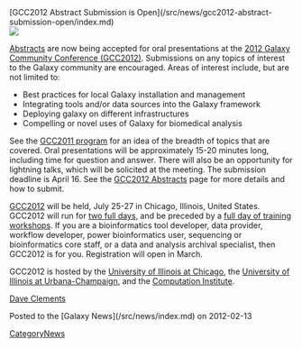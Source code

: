 <div class='newsItemHeader'>[GCC2012 Abstract Submission is Open](/src/news/gcc2012-abstract-submission-open/index.md)</div>

<div class='right'><a href='/src/events/gcc2012/abstracts/index.md'><img src="/src/events/gcc2012/GCC2012Logo200.png" /></a></div>

[Abstracts](/src/events/gcc2012/abstracts/index.md) are now being accepted for oral presentations at the [2012 Galaxy Community Conference (GCC2012)](/src/events/gcc2012/index.md).  Submissions on any topics of interest to the Galaxy community are encouraged. Areas of interest include, but are not limited to:

* Best practices for local Galaxy installation and management
* Integrating tools and/or data sources into the Galaxy framework
* Deploying galaxy on different infrastructures
* Compelling or novel uses of Galaxy for biomedical analysis 

See the [GCC2011 program](/src/events/gcc2011/index.md) for an idea of the breadth of topics that are covered. Oral presentations will be approximately 15-20 minutes long, including time for question and answer. There will also be an opportunity for lightning talks, which will be solicited at the meeting.  The submission deadline is April 16.  See the [GCC2012 Abstracts](/src/events/gcc2012/abstracts/index.md) page for more details and how to submit.

[GCC2012](/src/events/gcc2012/index.md) will be held, July 25-27 in Chicago, Illinois, United States.  GCC2012 will run for [two full days](/src/events/gcc2012/program/index.md), and be preceded by a [full day of training workshops](/src/events/gcc2012/program/index.md).  If you are a bioinformatics tool developer, data provider, workflow developer, power bioinformatics user, sequencing or bioinformatics core staff, or a data and analysis archival specialist, then GCC2012 is for you.  Registration will open in March.

GCC2012 is hosted by the [University of Illinois at Chicago](http://uic.edu/), the [University of Illinois at Urbana-Champaign](http://illinois.edu/), and the [Computation Institute](http://www.ci.anl.gov/).

[Dave Clements](/src/dave-clements/index.md)

<div class='newsItemFooter'>Posted to the [Galaxy News](/src/news/index.md) on 2012-02-13</div>

[CategoryNews](/src/category-news/index.md)
